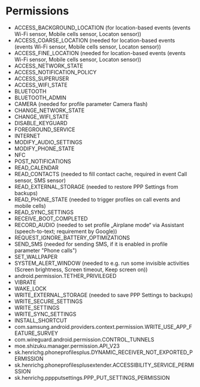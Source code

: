 Permissions
===========

- ACCESS_BACKGROUND_LOCATION (for location-based events (events Wi-Fi sensor, Mobile cells sensor, Locaton sensor))
- ACCESS_COARSE_LOCATION (needed for location-based events (events Wi-Fi sensor, Mobile cells sensor, Locaton sensor))
- ACCESS_FINE_LOCATION (needed for location-based events (events Wi-Fi sensor, Mobile cells sensor, Locaton sensor))
- ACCESS_NETWORK_STATE
- ACCESS_NOTIFICATION_POLICY
- ACCESS_SUPERUSER
- ACCESS_WIFI_STATE
- BLUETOOTH
- BLUETOOTH_ADMIN
- CAMERA (needed for profile parameter Camera flash)
- CHANGE_NETWORK_STATE
- CHANGE_WIFI_STATE
- DISABLE_KEYGUARD
- FOREGROUND_SERVICE
- INTERNET
- MODIFY_AUDIO_SETTINGS
- MODIFY_PHONE_STATE
- NFC
- POST_NOTIFICATIONS
- READ_CALENDAR
- READ_CONTACTS (needed to fill contact cache, required in event Call sensor, SMS sensor)
- READ_EXTERNAL_STORAGE (needed to restore PPP Settings from backups)
- READ_PHONE_STATE (needed to trigger profiles on call events and mobile cells)
- READ_SYNC_SETTINGS
- RECEIVE_BOOT_COMPLETED
- RECORD_AUDIO (needed to set profile „Airplane mode“ via Assistant (speech-to-text; requirement by Google))
- REQUEST_IGNORE_BATTERY_OPTIMIZATIONS
- SEND_SMS (needed for sending SMS, if it is enabled in profile parameter "Phone calls")
- SET_WALLPAPER
- SYSTEM_ALERT_WINDOW (needed to e.g. run some invisible activities (Screen brightness, Screen timeout, Keep screen on))
- android.permission.TETHER_PRIVILEGED
- VIBRATE
- WAKE_LOCK
- WRITE_EXTERNAL_STORAGE (needed to save PPP Settings to backups)
- WRITE_SECURE_SETTINGS
- WRITE_SETTINGS
- WRITE_SYNC_SETTINGS
- INSTALL_SHORTCUT
- com.samsung.android.providers.context.permission.WRITE_USE_APP_FEATURE_SURVEY
- com.wireguard.android.permission.CONTROL_TUNNELS
- moe.shizuku.manager.permission.API_V23
- sk.henrichg.phoneprofilesplus.DYNAMIC_RECEIVER_NOT_EXPORTED_PERMISSION
- sk.henrichg.phoneprofilesplusextender.ACCESSIBILITY_SERVICE_PERMISSION
- sk.henrichg.pppputsettings.PPP_PUT_SETTINGS_PERMISSION

